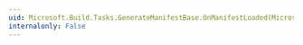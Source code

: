 ```yaml
---
uid: Microsoft.Build.Tasks.GenerateManifestBase.OnManifestLoaded(Microsoft.Build.Tasks.Deployment.ManifestUtilities.Manifest)
internalonly: False
---
```

